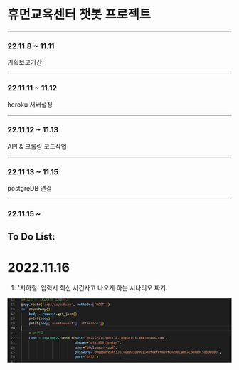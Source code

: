 # 휴먼교육센터 챗봇 프로젝트

---

### 22.11.8 ~ 11.11

기획보고기간

---

### 22.11.11 ~ 11.12

heroku 서버설정

---

### 22.11.12 ~ 11.13

API & 크롤링 코드작업

---

### 22.11.13 ~ 11.15

postgreDB 연결

---

### 22.11.15 ~ 
## To Do List:
# 2022.11.16


1. '지하철' 입력시 최신 사건사고 나오게 하는 시나리오 짜기.

![](2022-11-16-10-09-04.png)


